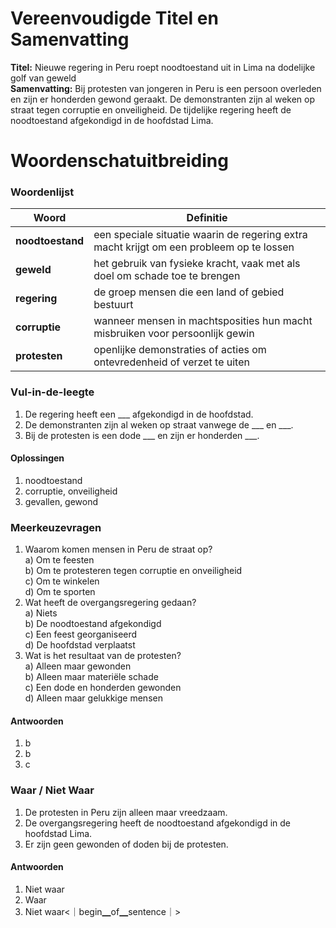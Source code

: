 # Vereenvoudigde Titel en Samenvatting
**Titel:** Nieuwe regering in Peru roept noodtoestand uit in Lima na dodelijke golf van geweld  
**Samenvatting:** Bij protesten van jongeren in Peru is een persoon overleden en zijn er honderden gewond geraakt. De demonstranten zijn al weken op straat tegen corruptie en onveiligheid. De tijdelijke regering heeft de noodtoestand afgekondigd in de hoofdstad Lima.

# Woordenschatuitbreiding

### Woordenlijst

| Woord | Definitie |
|-------|-----------|
| **noodtoestand** | een speciale situatie waarin de regering extra macht krijgt om een probleem op te lossen |
| **geweld** | het gebruik van fysieke kracht, vaak met als doel om schade toe te brengen |
| **regering** | de groep mensen die een land of gebied bestuurt |
| **corruptie** | wanneer mensen in machtsposities hun macht misbruiken voor persoonlijk gewin |
| **protesten** | openlijke demonstraties of acties om ontevredenheid of verzet te uiten |

### Vul-in-de-leegte
1. De regering heeft een ___ afgekondigd in de hoofdstad.  
2. De demonstranten zijn al weken op straat vanwege de ___ en ___.  
3. Bij de protesten is een dode ___ en zijn er honderden ___.  

#### Oplossingen
1. noodtoestand  
2. corruptie, onveiligheid  
3. gevallen, gewond  

### Meerkeuzevragen
1. Waarom komen mensen in Peru de straat op?  
   a) Om te feesten  
   b) Om te protesteren tegen corruptie en onveiligheid  
   c) Om te winkelen  
   d) Om te sporten  
2. Wat heeft de overgangsregering gedaan?  
   a) Niets  
   b) De noodtoestand afgekondigd  
   c) Een feest georganiseerd  
   d) De hoofdstad verplaatst  
3. Wat is het resultaat van de protesten?  
   a) Alleen maar gewonden  
   b) Alleen maar materiële schade  
   c) Een dode en honderden gewonden  
   d) Alleen maar gelukkige mensen  

#### Antwoorden
1. b  
2. b  
3. c  

### Waar / Niet Waar
1. De protesten in Peru zijn alleen maar vreedzaam.  
2. De overgangsregering heeft de noodtoestand afgekondigd in de hoofdstad Lima.  
3. Er zijn geen gewonden of doden bij de protesten.  

#### Antwoorden
1. Niet waar  
2. Waar  
3. Niet waar<｜begin▁of▁sentence｜>